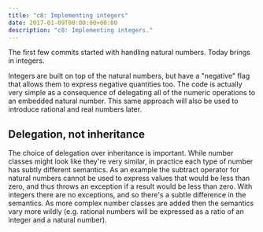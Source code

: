 ```yaml
---
title: "c8: Implementing integers"
date: 2017-01-09T00:00:00+00:00
description: "c8: Implementing integers."
---
```

The first few commits started with handling natural numbers.  Today brings in integers.

Integers are built on top of the natural numbers, but have a "negative" flag that allows them to express
negative quantities too.  The code is actually very simple as a consequence of delegating all of the numeric
operations to an embedded natural number.  This same approach will also be used to introduce rational and
real numbers later.

## Delegation, not inheritance

The choice of delegation over inheritance is important.  While number classes might look like they're very
similar, in practice each type of number has subtly different semantics.  As an example the subtract operator
for natural numbers cannot be used to express values that would be less than zero, and thus throws an exception
if a result would be less than zero.  With integers there are no exceptions, and so there's a subtle difference
in the semantics.  As more complex number classes are added then the semantics vary more wildly (e.g. rational
numbers will be expressed as a ratio of an integer and a natural number).

